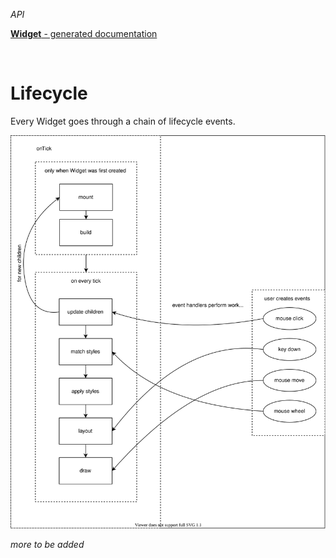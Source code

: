 *API*

[**Widget** - generated documentation](https://ungast.github.io/swift-gui/generated-doc/Widget)

<br>

# Lifecycle

Every Widget goes through a chain of lifecycle events.

<img src="Assets/WidgetLifecycle.svg"/>

*more to be added*